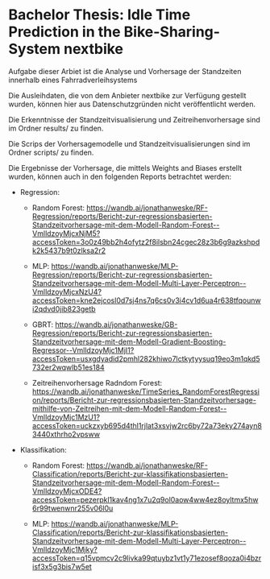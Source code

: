 # Bachelor Thesis: Idle Time Prediction in the Bike-Sharing-System nextbike

Aufgabe dieser Arbiet ist die Analyse und Vorhersage der Standzeiten innerhalb eines Fahrradverleihsystems 

Die Ausleihdaten, die von dem Anbieter nextbike zur Verfügung gestellt wurden, können hier aus Datenschutzgründen nicht veröffentlicht werden. 

Die Erkenntnisse der Standzeitvisualisierung und Zeitreihenvorhersage sind im Ordner results/ zu finden.

Die Scrips der Vorhersagemodelle und Standzeitvisualisierungen sind im Ordner scripts/ zu finden.


Die Ergebnisse der Vorhersage, die mittels Weights and Biases erstellt wurden, können auch in den folgenden Reports betrachtet werden:

- Regression:
	- Random Forest: https://wandb.ai/jonathanweske/RF-Regression/reports/Bericht-zur-regressionsbasierten-Standzeitvorhersage-mit-dem-Modell-Random-Forest--VmlldzoyMjcxNjM5?accessToken=3o0z49bb2h4ofytz2f8ilsbn24cgec28z3b6g9azkshpdk2k5437b9t0zlksa2r2

	- MLP: https://wandb.ai/jonathanweske/MLP-Regression/reports/Bericht-zur-regressionsbasierten-Standzeitvorhersage-mit-dem-Modell-Multi-Layer-Perceptron--VmlldzoyMjcxNzU4?accessToken=kne2ejcosl0d7sj4ns7q6cs0v3i4cv1d6ua4r638tfqounwi2qdvd0jib823getb

	- GBRT: https://wandb.ai/jonathanweske/GB-Regression/reports/Bericht-zur-regressionsbasierten-Standzeitvorhersage-mit-dem-Modell-Gradient-Boosting-Regressor--VmlldzoyMjc1MjI1?accessToken=usxgdyadid2pmhl282khiwo7lctkytyysuq19eo3m1qkd5732er2wqwlb51es184

	- Zeitreihenvorhersage Radndom Forest: https://wandb.ai/jonathanweske/TimeSeries_RandomForestRegression/reports/Bericht-zur-regressionsbasierten-Standzeitvorhersage-mithilfe-von-Zeitreihen-mit-dem-Modell-Random-Forest--VmlldzoyMjc1MzU1?accessToken=uckzxyb695d4thl1rjlat3xsvjw2rc6by72a73eky274ayn83440xthrho2vpsww

- Klassifikation:
	- Random Forest: https://wandb.ai/jonathanweske/RF-Classification/reports/Bericht-zur-klassifikationsbasierten-Standzeitvorhersage-mit-dem-Modell-Random-Forest--VmlldzoyMjcxODE4?accessToken=pezerpkl1kav4ng1x7u2q9ol0aow4ww4ez8oyltmx5hw6r99twenwnr255v06l0u

	- MLP: https://wandb.ai/jonathanweske/MLP-Classification/reports/Bericht-zur-klassifikationsbasierten-Standzeitvorhersage-mit-dem-Modell-Multi-Layer-Perceptron--VmlldzoyMjc1Mjky?accessToken=q15vpmcv2c9livka99qtuybz1vt1y71ezosef8qoza0i4bzrisf3x5g3bis7w5et



